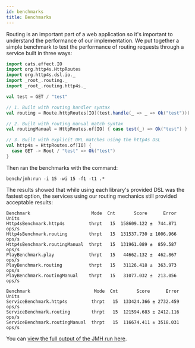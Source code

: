 ```yaml
---
id: benchmarks
title: Benchmarks
---
```


Routing is an important part of a web application so it's important to understand the performance of our implementation.
We put together a simple benchmark to test the performance of routing requests through a service built in three ways:

```scala mdoc
import cats.effect.IO
import org.http4s.HttpRoutes
import org.http4s.dsl.io._
import _root_.routing._
import _root_.routing.http4s._

val test = GET / "test"

// 1. Built with routing handler syntax
val routing = Route.httpRoutes[IO](test.handle(_ => _ => Ok("test")))

// 2. Built with routing manual match syntax
val routingManual = HttpRoutes.of[IO] { case test(_) => Ok("test") }

// 3. Built with explicit URL matches using the http4s DSL
val http4s = HttpRoutes.of[IO] {
  case GET -> Root / "test" => Ok("test")
}
```

Then ran the benchmarks with the command:

```
bench/jmh:run -i 15 -wi 15 -f1 -t1 .*
```

The results showed that while using each library's provided DSL was the fastest option, the services using our routing
mechanics still provided acceptable results:

```
Benchmark                       Mode  Cnt       Score      Error  Units
Http4sBenchmark.http4s         thrpt   15  158609.122 ±  744.871  ops/s
Http4sBenchmark.routing        thrpt   15  131537.730 ± 1006.966  ops/s
Http4sBenchmark.routingManual  thrpt   15  131961.089 ±  859.587  ops/s
PlayBenchmark.play             thrpt   15   44662.132 ±  462.867  ops/s
PlayBenchmark.routing          thrpt   15   31126.418 ±  363.973  ops/s
PlayBenchmark.routingManual    thrpt   15   31077.032 ±  213.056  ops/s

Benchmark                        Mode  Cnt       Score      Error  Units
ServiceBenchmark.http4s         thrpt   15  133424.366 ± 2732.459  ops/s
ServiceBenchmark.routing        thrpt   15  121594.683 ± 2412.116  ops/s
ServiceBenchmark.routingManual  thrpt   15  116674.411 ± 3518.031  ops/s
```

You can [view the full output of the JMH run here](@GITHUB_REPO_URL@/blob/master/bench/results.txt).

